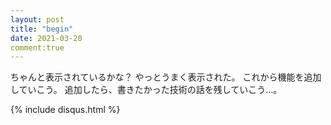 ```yaml
---
layout: post
title: "begin"
date: 2021-03-20
comment:true
---
```


ちゃんと表示されているかな？
やっとうまく表示された。
これから機能を追加していこう。
追加したら、書きたかった技術の話を残していこう…。

{% include disqus.html %} 
